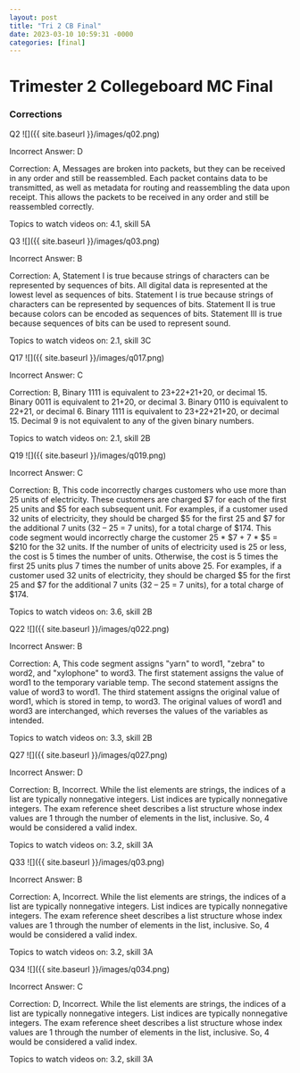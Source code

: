 ```yaml
---
layout: post
title: "Tri 2 CB Final"
date: 2023-03-10 10:59:31 -0000
categories: [final]
---
```

# Trimester 2 Collegeboard MC Final

### Corrections

Q2
![]({{ site.baseurl }}/images/q02.png)

Incorrect Answer: D

Correction: A, Messages are broken into packets, but they can be received in any order and still be reassembled. Each packet contains data to be transmitted, as well as metadata for routing and reassembling the data upon receipt. This allows the packets to be received in any order and still be reassembled correctly.

Topics to watch videos on: 4.1, skill 5A

Q3
![]({{ site.baseurl }}/images/q03.png)

Incorrect Answer: B

Correction: A, Statement I is true because strings of characters can be represented by sequences of bits. All digital data is represented at the lowest level as sequences of bits. Statement I is true because strings of characters can be represented by sequences of bits. Statement II is true because colors can be encoded as sequences of bits. Statement III is true because sequences of bits can be used to represent sound.

Topics to watch videos on: 2.1, skill 3C

Q17
![]({{ site.baseurl }}/images/q017.png)

Incorrect Answer: C

Correction: B, Binary 1111 is equivalent to 23+22+21+20, or decimal 15. Binary 0011 is equivalent to 21+20, or decimal 3. Binary 0110 is equivalent to 22+21, or decimal 6. Binary 1111 is equivalent to 23+22+21+20, or decimal 15. Decimal 9 is not equivalent to any of the given binary numbers.

Topics to watch videos on: 2.1, skill 2B

Q19
![]({{ site.baseurl }}/images/q019.png)

Incorrect Answer: C

Correction: B, This code incorrectly charges customers who use more than 25 units of electricity. These customers are charged $7 for each of the first 25 units and $5 for each subsequent unit. For examples, if a customer used 32 units of electricity, they should be charged $5 for the first 25 and $7 for the additional 7 units (32 – 25 = 7 units), for a total charge of $174. This code segment would incorrectly charge the customer 25 * $7 + 7 * $5 = $210 for the 32 units. If the number of units of electricity used is 25 or less, the cost is 5 times the number of units. Otherwise, the cost is 5 times the first 25 units plus 7 times the number of units above 25. For examples, if a customer used 32 units of electricity, they should be charged $5 for the first 25 and $7 for the additional 7 units (32 – 25 = 7 units), for a total charge of $174. 

Topics to watch videos on: 3.6, skill 2B

Q22
![]({{ site.baseurl }}/images/q022.png)

Incorrect Answer: B

Correction: A, This code segment assigns "yarn" to word1, "zebra" to word2, and "xylophone" to word3. The first statement assigns the value of word1 to the temporary variable temp. The second statement assigns the value of word3 to word1. The third statement assigns the original value of word1, which is stored in temp, to word3. The original values of word1 and word3 are interchanged, which reverses the values of the variables as intended.

Topics to watch videos on: 3.3, skill 2B

Q27
![]({{ site.baseurl }}/images/q027.png)

Incorrect Answer: D

Correction: B, Incorrect. While the list elements are strings, the indices of a list are typically nonnegative integers. List indices are typically nonnegative integers. The exam reference sheet describes a list structure whose index values are 1 through the number of elements in the list, inclusive. So, 4 would be considered a valid index. 

Topics to watch videos on: 3.2, skill 3A

Q33
![]({{ site.baseurl }}/images/q03.png)

Incorrect Answer: B

Correction: A, Incorrect. While the list elements are strings, the indices of a list are typically nonnegative integers. List indices are typically nonnegative integers. The exam reference sheet describes a list structure whose index values are 1 through the number of elements in the list, inclusive. So, 4 would be considered a valid index. 

Topics to watch videos on: 3.2, skill 3A

Q34
![]({{ site.baseurl }}/images/q034.png)

Incorrect Answer: C

Correction: D, Incorrect. While the list elements are strings, the indices of a list are typically nonnegative integers. List indices are typically nonnegative integers. The exam reference sheet describes a list structure whose index values are 1 through the number of elements in the list, inclusive. So, 4 would be considered a valid index. 

Topics to watch videos on: 3.2, skill 3A
